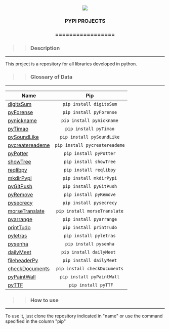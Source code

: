 <h1 align="center">
<img src="https://img.shields.io/static/v1?label=PYPI%20POR&message=MAYCON%20BATESTIN&color=7159c1&style=flat-square&logo=ghost"/>


<h3> <p align="center">PYPI PROJECTS </p> </h3> 
<h3> <p align="center"> ================= </p> </h3>


>> <h3> Description </h3>
-------------------------

<p> This project is a repository for all libraries developed in python.</p>


>> <h3> Glossary of Data </h3>
------------------------------

Name	                                                  |    Pip                                      |
----------------------------------------------------------|:-------------------------------------------:|
<a href="https://github.com/batestin1/digitsSum">  digitsSum   				</a>| ```pip install digitsSum```		
<a href="https://github.com/batestin1/pyForense">  pyForense   				</a>| ```pip install pyForense```
<a href="https://github.com/batestin1/pynickname">  pynickname  			</a>| ```pip install pynickname```
<a href="https://github.com/batestin1/pyTimao">   pyTimao   				</a>| ```pip install pyTimao```
<a href="https://github.com/batestin1/pySoundLike">  pySoundLike  			</a>| ```pip install pySoundLike```
<a href="https://github.com/batestin1/py_create_reaeme">   pycreatereademe	</a>| ```pip install pycreatereademe```
<a href="https://github.com/batestin1/Pypotter">   pyPotter  				</a>| ```pip install pyPotter```
<a href="https://github.com/batestin1/showTree">   showTree  				</a>| ```pip install showTree```
<a href="https://github.com/batestin1/reqlibpy">   reqlibpy  				</a>| ```pip install reqlibpy```
<a href="https://github.com/batestin1/mkdirPypi">  mkdirPypi   				</a>| ```pip install mkdirPypi```
<a href="https://github.com/batestin1/pygit">   pyGitPush   				</a>| ```pip install pyGitPush```
<a href="https://github.com/batestin1/pyRemove">   pyRemove   				</a>| ```pip install pyRemove```
<a href="https://github.com/batestin1/pysecrecy">  pysecrecy  				</a>| ```pip install pysecrecy```
<a href="https://github.com/batestin1/morseTranslat">  morseTranslate 		</a>| ```pip install morseTranslate```
<a href="https://github.com/batestin1/pyarrange">  pyarrange   				</a>| ```pip install pyarrange```
<a href="https://github.com/batestin1/printTudo">  printTudo  				</a>| ```pip install printTudo```
<a href="https://github.com/batestin1/pyletras">   pyletras  				</a>| ```pip install pyletras```
<a href="https://github.com/batestin1/pysenha">   pysenha  					</a>| ```pip install pysenha```
<a href="https://github.com/batestin1/dailyMeet">  dailyMeet   				</a>| ```pip install dailyMeet ```
<a href="https://github.com/batestin1/fileheaderPy">   fileheaderPy  		</a>| ```pip install dailyMeet```
<a href="https://github.com/batestin1/checkDocument"> checkDocuments 		</a>| ```pip install checkDocuments``` 
<a href="https://github.com/batestin1/pyPaintWall">  pyPaintWall   			</a>| ```pip install pyPaintWall```
<a href="https://github.com/batestin1/pyTTF"> pyTTF 						</a>| ``` pip install pyTTF```

>> <h3> How to use </h3>
-------------------------

<p> To use it, just clone the repository indicated in "name" or use the command specified in the column "pip" </p>